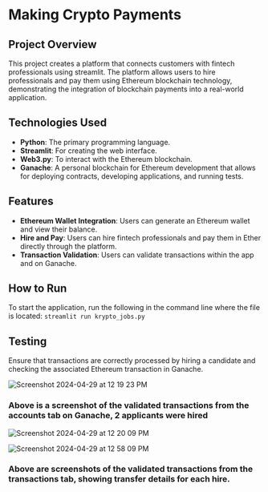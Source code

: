 # Making Crypto Payments

## Project Overview
This project creates a platform that connects customers with fintech professionals using streamlit. The platform allows users to hire professionals and pay them using Ethereum blockchain technology, demonstrating the integration of blockchain payments into a real-world application.

## Technologies Used
- **Python**: The primary programming language.
- **Streamlit**: For creating the web interface.
- **Web3.py**: To interact with the Ethereum blockchain.
- **Ganache**: A personal blockchain for Ethereum development that allows for deploying contracts, developing applications, and running tests.

## Features
- **Ethereum Wallet Integration**: Users can generate an Ethereum wallet and view their balance.
- **Hire and Pay**: Users can hire fintech professionals and pay them in Ether directly through the platform.
- **Transaction Validation**: Users can validate transactions within the app and on Ganache.

## How to Run
To start the application, run the following in the command line where the file is located:
`streamlit run krypto_jobs.py`

## Testing
Ensure that transactions are correctly processed by hiring a candidate and checking the associated Ethereum transaction in Ganache.

![Screenshot 2024-04-29 at 12 19 23 PM](https://github.com/GabeMorano/Making-Crypto-Payments/assets/160795583/cd85df01-2272-4624-b90b-7a529b8b60f9)

### Above is a screenshot of the validated transactions from the accounts tab on Ganache, 2 applicants were hired


![Screenshot 2024-04-29 at 12 20 09 PM](https://github.com/GabeMorano/Making-Crypto-Payments/assets/160795583/2ead60ff-81ed-480b-9aa4-f5dbc3894476)

![Screenshot 2024-04-29 at 12 58 09 PM](https://github.com/GabeMorano/Making-Crypto-Payments/assets/160795583/e43b63ca-86e8-4876-8018-03fcd06319b7)


### Above are screenshots of the validated transactions from the transactions tab, showing transfer details for each hire.
